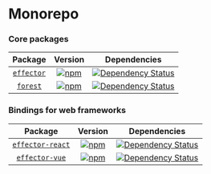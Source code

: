 # Monorepo

### Core packages

|        Package         |                                                 Version                                                 |                                                                       Dependencies                                                                       |
| :--------------------: | :-----------------------------------------------------------------------------------------------------: | :------------------------------------------------------------------------------------------------------------------------------------------------------: |
| [`effector`](effector) | [![npm](https://img.shields.io/npm/v/effector.svg?maxAge=3600)](https://www.npmjs.com/package/effector) | [![Dependency Status](https://david-dm.org/effector/effector.svg?path=packages/effector)](https://david-dm.org/effector/effector?path=packages/effector) |
|   [`forest`](forest)   |   [![npm](https://img.shields.io/npm/v/forest.svg?maxAge=3600)](https://www.npmjs.com/package/forest)   |   [![Dependency Status](https://david-dm.org/effector/effector.svg?path=packages/forest)](https://david-dm.org/effector/effector?path=packages/forest)   |

### Bindings for web frameworks

|              Package               |                                                       Version                                                       |                                                                             Dependencies                                                                             |
| :--------------------------------: | :-----------------------------------------------------------------------------------------------------------------: | :------------------------------------------------------------------------------------------------------------------------------------------------------------------: |
| [`effector-react`](effector-react) | [![npm](https://img.shields.io/npm/v/effector-react.svg?maxAge=3600)](https://www.npmjs.com/package/effector-react) | [![Dependency Status](https://david-dm.org/effector/effector.svg?path=packages/effector-react)](https://david-dm.org/effector/effector?path=packages/effector-react) |
|   [`effector-vue`](effector-vue)   |   [![npm](https://img.shields.io/npm/v/effector-vue.svg?maxAge=3600)](https://www.npmjs.com/package/effector-vue)   |   [![Dependency Status](https://david-dm.org/effector/effector.svg?path=packages/effector-vue)](https://david-dm.org/effector/effector?path=packages/effector-vue)   |
